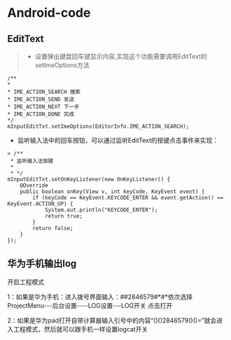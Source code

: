 # Android-code

## EditText  
> * 设置弹出键盘回车键显示内容,实现这个功能需要调用EditText的setImeOptions方法
```
/**
*
* IME_ACTION_SEARCH 搜索
* IME_ACTION_SEND 发送
* IME_ACTION_NEXT 下一步
* IME_ACTION_DONE 完成
*/
mInputEditTxt.setImeOptions(EditorInfo.IME_ACTION_SEARCH);
```
* 监听输入法中的回车按钮，可以通过监听EditText的按键点击事件来实现：
```
> /**
 * 监听输入法按键
 * 
 * */
mInputEditTxt.setOnKeyListener(new OnKeyListener() {
    @Override
    public boolean onKey(View v, int keyCode, KeyEvent event) {
        if (keyCode == KeyEvent.KEYCODE_ENTER && event.getAction() == KeyEvent.ACTION_UP) {
            System.out.println("KEYCODE_ENTER");
            return true;
        }
        return false;
    }
});
```
## 华为手机输出log
开启工程模式

1：如果是华为手机：进入拨号界面输入：*#*#2846579#*#*依次选择ProjectMenu---后台设置----LOG设置---LOG开关 点击打开

2：如果是华为pad打开自带计算器输入引号中的内容“()()2846579()()=”就会进入工程模式，然后就可以跟手机一样设置logcat开关

